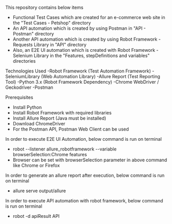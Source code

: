This repository contains below items
-  Functional Test Cases which are created for an e-commerce web site in the "Test Cases - Petshop" directory
-  An API automation which is created by using Postman in "API - Postman" directory
-  Another API automation which is created by using Robot Framework - Requests Library in "API" directory
-  Also, an E2E UI automation which is created with Robot Framework - Selenium Library in the "Features, stepDefinitions and variables" directories

Technologies Used
-Robot Framework (Test Automation Framework)
-SeleniumLibrary (Web Automation Library)
-Allure Report (Test Reporting Tool)
-Python 3.x (Robot Framework Dependency)
-Chrome WebDriver / Geckodriver
-Postman

Prerequisites
- Install Python
- Install Robot Framework with required libraries
- Install Allure Report (Java must be installed)
- Download ChromeDriver
- For the Postman API, Postman Web Client can be used

In order to execute E2E UI Automation, below command is run on terminal
- robot --listener allure_robotframework --variable browserSelection:Chrome features
- Browser can be set with browserSelection parameter in above command like Chrome or Firefox

In order to generate an allure report after execution, below command is run on terminal
- allure serve output/allure

In order to execute API automation with robot framework, below command is run on terminal
- robot -d apiResult API
